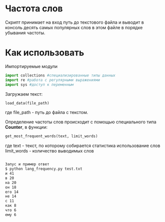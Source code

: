 # Частота слов

Скрипт принимает на вход путь до текстового файла и выводит в консоль десять
самых популярных слов в этом файле в порядке убывания частоты.

# Как использовать

Импортируемые модули
```python
import collections #специализированные типы данных
import re #работа с регулярными выражениями
import sys #доступ к переменным
```

Загружаем текст:
```python
load_data(file_path)
```
где
  file_path - путь до файла с текстом.

Определение частоты слов происходит с помощью специального типа **Counter**, в функции:
```python
get_most_frequent_words(text, limit_words)
```
где
  text - текст, по которому собирается статистика использование слов
  limit_words - количество выводимых слов

```bash

Запус и пример ответ
$ python lang_frequency.py test.txt
и 41
в 20
на 20
он 18
его 14
не 14
с 11
как 8
что 6
ему 6
```


